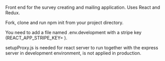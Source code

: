 Front end for the survey creating and mailing application. Uses React and Redux.

Fork, clone and run npm init from your project directory.

You need to add a file named .env.development with a stripe key (REACT_APP_STRIPE_KEY= <stripe-key-secret>).
  
setupProxy.js is needed for react server to run together with the express server in development environment, is not applied in production.


